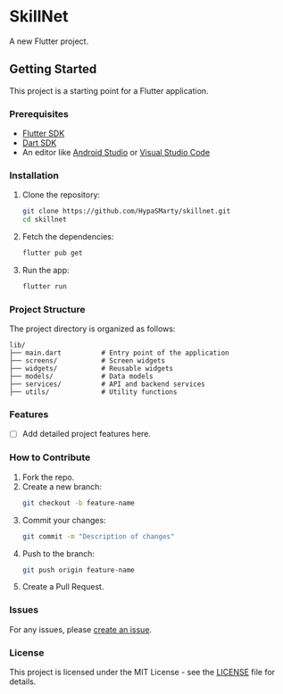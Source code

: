 # SkillNet

A new Flutter project.

## Getting Started

This project is a starting point for a Flutter application.

### Prerequisites
- [Flutter SDK](https://docs.flutter.dev/get-started/install)
- [Dart SDK](https://dart.dev/get-dart)
- An editor like [Android Studio](https://developer.android.com/studio) or [Visual Studio Code](https://code.visualstudio.com/)

### Installation
1. Clone the repository:
   ```bash
   git clone https://github.com/HypaSMarty/skillnet.git
   cd skillnet
   ```

2. Fetch the dependencies:
   ```bash
   flutter pub get
   ```

3. Run the app:
   ```bash
   flutter run
   ```

### Project Structure
The project directory is organized as follows:
```
lib/
├── main.dart          # Entry point of the application
├── screens/           # Screen widgets
├── widgets/           # Reusable widgets
├── models/            # Data models
├── services/          # API and backend services
├── utils/             # Utility functions
```

### Features
- [ ] Add detailed project features here.

### How to Contribute
1. Fork the repo.
2. Create a new branch:
   ```bash
   git checkout -b feature-name
   ```
3. Commit your changes:
   ```bash
   git commit -m "Description of changes"
   ```
4. Push to the branch:
   ```bash
   git push origin feature-name
   ```
5. Create a Pull Request.

### Issues
For any issues, please [create an issue](https://github.com/HypaSMarty/skillnet/issues).

### License
This project is licensed under the MIT License - see the [LICENSE](LICENSE) file for details.